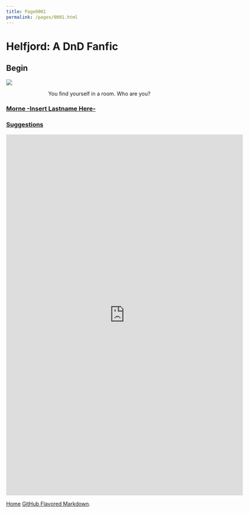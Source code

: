 ```yaml
---
title: Page0001
permalink: /pages/0001.html
---
```

# Helfjord: A DnD Fanfic

## Begin

<img class="main-image pixelated" src="https://michael-barcham.github.io/Helfjord/pages/0001.png">

<p style="text-align:center">You find yourself in a room. Who are you?</p>

### [Morne -Insert Lastname Here-](https://michael-barcham.github.io/Helfjord/pages/0002.html)

### [Suggestions](https://docs.google.com/forms/d/1gA93L5m_3p3brvnw16jQMmJhGm_uoIiFuLvl1sOPMnQ/)

<iframe src="https://docs.google.com/forms/d/e/1FAIpQLScAI6Z2fBI-bIHM_B6ExIrEBIcXNfEMy3MoeeV7S7VWruH5KA/viewform?embedded=true" width="640" height="976" frameborder="0" marginheight="0" marginwidth="0">Loading...</iframe>

[Home](https://michael-barcham.github.io/Helfjord/)
[GitHub Flavored Markdown](https://guides.github.com/features/mastering-markdown/).

